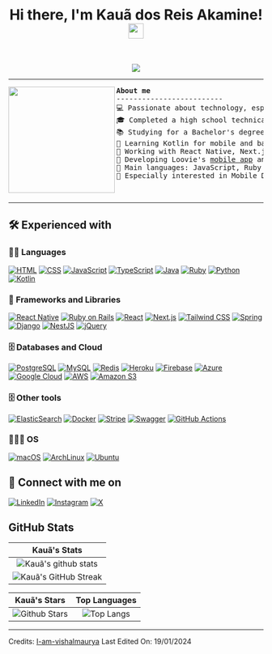 <h1 align="center">
Hi there, I'm Kauã dos Reis Akamine!
  <img src="https://media.giphy.com/media/hvRJCLFzcasrR4ia7z/giphy.gif" width="30"></h1>
<br/>

<!-- Typing SVG by DenverCoder1 - https://github.com/DenverCoder1/readme-typing-svg -->
<p align="center">
  <a href="https://github.com/DenverCoder1/readme-typing-svg"><img src="https://readme-typing-svg.herokuapp.com?lines=Mobile+Developer;Software+Engineering+Student;Trying+to+do+better&center=true&width=380&height=45"></a>
</p>


<hr>
<img align="left" src="https://i.pinimg.com/originals/70/37/d4/7037d478852af21357f038fac2d2e9f6.gif" height="210" />

<pre>
<strong>About me</strong>
-------------------------
💻 Passionate about technology, especially software development
🎓 Completed a high school technical course in Systems Development at Etec Adolpho Berezin
📚 Studying for a Bachelor's degree in Software Engineering at UNINTER
📝 Learning Kotlin for mobile and backend development
🚩 Working with React Native, Next.js and Ruby on Rails as a Fullstack Developer
🔭 Developing Loovie's <a href="https://github.com/kauadrar/loovie-mobile">mobile app</a> and <a href="https://github.com/kauadrar/loovie-api">API</a>
🌟 Main languages: JavaScript, Ruby and Java
💖 Especially interested in Mobile Development
</pre>
&nbsp;
<hr>


## 🛠️ Experienced with

### 👨‍💻 Languages

<p>
    <a href="https://github.com/search?q=user%3Akauadrar+language%3Ahtml"><img alt="HTML" src="https://img.shields.io/badge/HTML%20-%23E34F26.svg?style=for-the-badge&logo=html5&logoColor=white"></a>
    <a href="https://github.com/search?q=user%3Akauadrar+language%3Acss"><img alt="CSS" src="https://img.shields.io/badge/CSS%20-%231572B6.svg?style=for-the-badge&logo=css3&logoColor=white"></a>
    <a href="https://github.com/search?q=user%3Akauadrar+language%3Ajavascript"><img alt="JavaScript" src="https://img.shields.io/badge/JavaScript%20-%23F7DF1E.svg?style=for-the-badge&logo=javascript&logoColor=black"></a>
    <a href="https://github.com/search?q=user%3Akauadrar+language%3Atypescript"><img alt="TypeScript" src="https://img.shields.io/badge/TypeScript-007ACC.svg?style=for-the-badge&logo=typescript&logoColor=white"></a>
    <a href="https://github.com/search?q=user%3Akauadrar+language%3Ajava"><img alt="Java" src="https://img.shields.io/badge/Java-%23ED8B00.svg?style=for-the-badge&logo=openjdk&logoColor=white"></a>
    <a href="https://github.com/search?q=user%3Akauadrar+language%3Aruby"><img alt="Ruby" src="https://img.shields.io/badge/Ruby-CC342D.svg?style=for-the-badge&logo=ruby&logoColor=white"></a>
    <a href="https://github.com/search?q=user%3Akauadrar+language%3Apython"><img alt="Python" src="https://img.shields.io/badge/Python%20-%2314354C.svg?style=for-the-badge&logo=python&logoColor=white"></a>
    <a href="https://github.com/search?q=user%3Akauadrar+language%kotlin"><img alt="Kotlin" src="https://img.shields.io/badge/Kotlin-0095D5.svg?style=for-the-badge&logo=kotlin&logoColor=white"></a>

### 🧰 Frameworks and Libraries

<p>
    <a href="#"><img alt="React Native" src="https://img.shields.io/badge/React_Native-20232A.svg?style=for-the-badge&logo=react&logoColor=61DAFB"></a>
    <a href="#"><img alt="Ruby on Rails" src="https://img.shields.io/badge/Ruby_on_Rails-%23CC0000.svg?style=for-the-badge&logo=ruby-on-rails&logoColor=white"></a>
    <a href="#"><img alt="React" src="https://img.shields.io/badge/React-20232A.svg?style=for-the-badge&logo=react&logoColor=61DAFB"></a>
    <a href="#"><img alt="Next.js" src="https://img.shields.io/badge/Next.js-black?style=for-the-badge&logo=next.js&logoColor=white"></a>
    <a href="#"><img alt="Tailwind CSS" src="https://img.shields.io/badge/Tailwind_CSS-%2338B2AC.svg?style=for-the-badge&logo=tailwind-css&logoColor=white"></a>
    <a href="#"><img alt="Spring" src="https://img.shields.io/badge/Spring-%236DB33F.svg?style=for-the-badge&logo=spring&logoColor=white"></a>
    <a href="#"><img alt="Django" src="https://img.shields.io/badge/Django-092E20?style=for-the-badge&logo=django&logoColor=white"></a>
    <a href="#"><img alt="NestJS" src="https://img.shields.io/badge/nestjs-%23E0234E.svg?style=for-the-badge&logo=nestjs&logoColor=white"></a>
    <a href="#"><img alt="jQuery" src="https://img.shields.io/badge/jquery-%230769AD.svg?style=for-the-badge&logo=jquery&logoColor=white"></a>

</p>

### 🗄️ Databases and Cloud

<p>
    <a href="#"><img alt="PostgreSQL" src="https://img.shields.io/badge/PostgreSQL-000?style=for-the-badge&logo=postgresql"></a>
    <a href="#"><img alt="MySQL" src="https://img.shields.io/badge/MySQL-00000F?style=for-the-badge&logo=mysql&logoColor=white"></a>
    <a href="#"><img alt="Redis" src="https://img.shields.io/badge/redis-%23DD0031.svg?style=for-the-badge&logo=redis&logoColor=white"></a>
    <a href="#"><img alt="Heroku" src="https://img.shields.io/badge/Heroku%20-%23430098.svg?style=for-the-badge&logo=heroku&logoColor=white"></a>
    <a href="#"><img alt="Firebase" src="https://img.shields.io/badge/firebase-a08021?style=for-the-badge&logo=firebase&logoColor=ffcd34"></a>
    <a href="#"><img alt="Azure" src="https://img.shields.io/badge/azure-%230072C6.svg?style=for-the-badge&logo=microsoftazure&logoColor=white"></a>
    <a href="#"><img alt="Google Cloud" src="https://img.shields.io/badge/Google_Cloud-%234285F4.svg?style=for-the-badge&logo=google-cloud&logoColor=white"></a>
    <a href="#"><img alt="AWS" src="https://img.shields.io/badge/AWS-%23FF9900.svg?style=for-the-badge&logo=amazon-aws&logoColor=white"></a>
    <a href="#"><img alt="Amazon S3" src="https://img.shields.io/badge/Amazon%20S3-FF9900?style=for-the-badge&logo=amazons3&logoColor=white"></a>
</p>

### 🗄️ Other tools

<p>
    <a href="#"><img alt="ElasticSearch" src="https://img.shields.io/badge/-ElasticSearch-005571?style=for-the-badge&logo=elasticsearch"></a>
    <a href="#"><img alt="Docker" src="https://img.shields.io/badge/docker-%230db7ed.svg?style=for-the-badge&logo=docker&logoColor=white"></a>
    <a href="#"><img alt="Stripe" src="https://img.shields.io/badge/Stripe-5469d4?style=for-the-badge&logo=stripe&logoColor=ffffff"></a>
    <a href="#"><img alt="Swagger" src="https://img.shields.io/badge/-Swagger-%23Clojure?style=for-the-badge&logo=swagger&logoColor=white"></a>
    <a href="#"><img alt="GitHub Actions" src="https://img.shields.io/badge/github%20actions-%232671E5.svg?style=for-the-badge&logo=githubactions&logoColor=white"></a>
</p>

### 👨🏽‍💻 OS
<p>
    <a href="#"><img alt="macOS" src="https://img.shields.io/badge/mac%20os-000000?style=for-the-badge&logo=macos&logoColor=F0F0F0"></a>
    <a href="#"><img alt="ArchLinux" src="https://img.shields.io/badge/Arch%20Linux-1793D1?logo=arch-linux&logoColor=fff&style=for-the-badge"></a>
    <a href="#"><img alt="Ubuntu" src="https://img.shields.io/badge/Ubuntu-E95420?style=for-the-badge&logo=ubuntu&logoColor=white"></a>
</p>

## 🔗 Connect with me on
<p>
    <a href="https://www.linkedin.com/in/kauadrar"><img alt="LinkedIn" src="https://img.shields.io/badge/LinkedIn-0077B5?style=for-the-badge&logo=linkedin&logoColor=white"></a>
    <a href="https://www.instagram.com/kauadrar"><img alt="Instagram" src="https://img.shields.io/badge/-Instagram-%23E4405F?style=for-the-badge&logo=instagram&logoColor=white"></a>
    <a href="https://www.x.com/kauadrar"><img alt="X" src="https://img.shields.io/badge/X-000?style=for-the-badge&logo=x"></a>
</p>



## GitHub Stats


|                                                                     Kauã's Stats                                                                     |
|:------------------------------------------------------------------------------------------------------------------------------------------------------:|
| ![Kauã's github stats](https://github-readme-stats.vercel.app/api?username=kauadrar&show_icons=true&theme=tokyonight)              | 
| ![Kauã's GitHub Streak](https://streak-stats.demolab.com?user=kauadrar&theme=tokyonight)                    | 
    

|                                                                                                      Kauã's Stars                                                                                                       |                                                           Top Languages                                                           |      
|:-------------------------------------------------------------------------------------------------------------------------------------------------------------------------------------------------------------------------:|:---------------------------------------------------------------------------------------------------------------------------------:|
| ![Github Stars](https://github-readme-stats.vercel.app/api?username=kauadrar&show_icons=true&locale=en&count_private=true&hide_rank=true&custom_title=My%20GitHub%20Stats&disable_animations=true&theme=tokyonight) | ![Top Langs](https://github-readme-stats.vercel.app/api/top-langs/?username=kauadrar&langs_count=8&theme=tokyonight&layout=compact) |

------
Credits: [I-am-vishalmaurya](https://github.com/I-am-vishalmaurya)
Last Edited On: 19/01/2024




